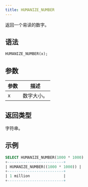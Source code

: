 ```yaml
---
title: HUMANIZE_NUMBER
---
```


返回一个易读的数字。

## 语法

```sql
HUMANIZE_NUMBER(x);
```

## 参数

| 参数      | 描述                |
|-----------|----------------------------|
| x         | 数字大小。        |


## 返回类型

字符串。

## 示例

```sql
SELECT HUMANIZE_NUMBER(1000 * 1000)
+-------------------------+
| HUMANIZE_NUMBER((1000 * 1000)) |
+-------------------------+
| 1 million               |
+-------------------------+
```